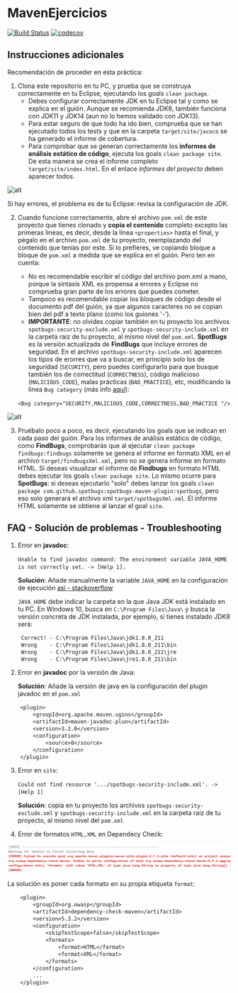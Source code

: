 # MavenEjercicios

[![Build Status](https://travis-ci.org/ualhmis/mavenEjercicios.svg?branch=master)](https://travis-ci.org/ualhmis/mavenEjercicios)
[![codecov](https://codecov.io/gh/ualhmis/mavenEjercicios/branch/master/graph/badge.svg)](https://codecov.io/gh/ualhmis/mavenEjercicios)
    
## Instrucciones adicionales

Recomendación de proceder en esta práctica:
1. Clona este repositorio en tu PC, y prueba que se construya correctamente en tu Eclipse, ejecutando los goals `clean package`. 
    - Debes configurar correctamente JDK en tu Eclipse tal y como se explica en el guión. Aunque se recomienda JDK8, también funciona con JDK11 y JDK14 (aun no lo hemos validado con JDK13).
    - Para estar seguro de que todo ha ido bien, comprueba que se han ejecutado todos los tests y que en la carpeta `target/site/jacoco` se ha generado el informe de cobertura. 
    - Para comprobar que se generan correctamente los __informes de análisis estático de código__, ejecuta los goals `clean package site`. De esta manera se crea el informe completo `target/site/index.html`. En el enlace _informes del proyecto_ deben aparecer todos.

![alt](images/site-informes-proyecto.png)
  
Si hay errores, el problema es de tu Eclipse: revisa la configuración de JDK.

2. Cuando funcione correctamente, abre el archivo `pom.xml` de este proyecto que tienes clonado y **copia el contenido** completo excepto las primeras lineas, es decir, desde la línea `<properties>` hasta el final, y pégalo en el archivo `pom.xml` de tu proyecto, reemplazando del contenido que tenías por este. Si lo prefieres, ve copiando bloque a bloque de `pom.xml` a medida que se explica en el guión. Pero ten en cuenta: 
    - No es recomendable escribir el código del archivo pom.xml a mano, porque la sintaxis XML es propensa a errores y Eclipse no comprueba gran parte de los errores que puedes cometer.
    - Tampoco es recomendable copiar los bloques de código desde el documento pdf del guión, ya que algunos caracteres no se copian bien del pdf a texto plano (como los guiones '-').
    - __IMPORTANTE__: no olvides copiar también en tu proyecto los archivos `spotbugs-security-exclude.xml` y `spotbugs-security-include.xml` en la carpeta raiz de tu proyecto, al mismo nivel del `pom.xml`. __SpotBugs__ es la versión actualizada de __FindBugs__ que incluye errores de seguridad. En el archivo `spotbugs-security-include.xml` aparecen los tipos de erorres que va a buscar, en principio solo los de seguridad (`SECURITY`), pero puedes configurarlo para que busque también los de correctitud (`CORRECTNESS`), código malicioso (`MALICIOUS_CODE`), malas prácticas (`BAD_PRACTICE`), etc, modificando la linea `Bug category` (más info [aquí](https://spotbugs.readthedocs.io/en/stable/bugDescriptions.html)): 

    `<Bug category="SECURITY,MALICIOUS_CODE,CORRECTNESS,BAD_PRACTICE "/>`

![alt](images/site-spotbugs-include-xml.png)

3. Pruébalo poco a poco, es decir, ejecutando  los goals que se indican en cada paso del guión. Para los informes de análisis estático de código, como __FindBugs__, comprobarás que al ejecutar `clean package findbugs:findbugs` solamente se genera el informe en formato XML en el archivo `target/findbugsXml.xml`, pero no se genera informe en formato HTML. Si deseas visualizar el informe de __Findbugs__ en formato HTML debes ejecutar los goals `clean package site`. Lo mismo ocurre para __SpotBugs__: si deseas ejecutarlo "solo" debes lanzar los goals `clean package com.github.spotbugs:spotbugs-maven-plugin:spotbugs`, pero eso solo generará el archivo xml `target/spotbugsXml.xml`. El informe  HTML solamente se obtiene al lanzar el goal `site`.

## FAQ - Solución de problemas - Troubleshooting

1. Error en __javadoc__:

    `Unable to find javadoc command: The environment variable JAVA_HOME is not correctly set. -> [Help 1].`

    __Solución__: Añade manualmente la variable `JAVA_HOME` en la configuración de ejecución [así - stackoverflow](https://stackoverflow.com/a/36685840)

    `JAVA_HOME` debe indicar la carpeta en la que Java JDK está instalado en tu PC. En Windows 10, busca en `C:\Program Files\Java\` y busca la versión concreta de JDK instalada, por ejemplo, si tienes instalado JDK8 será:

        Correct! - C:\Program Files\Java\jdk1.8.0_211
        Wrong    - C:\Program Files\Java\jdk1.8.0_211\bin
        Wrong    - C:\Program Files\Java\jdk1.8.0_211\jre
        Wrong    - C:\Program Files\Java\jre1.8.0_211\bin

2. Error en __javadoc__ por la versión de Java: 

    __Solución__: Añade la versión de java en la configuración del plugin javadoc en el `pom.xml`

```
	<plugin>
		<groupId>org.apache.maven.ugins</groupId>
		<artifactId>maven-javadoc-plun</artifactId>
		<version>3.2.0</version>
		<configuration>
			<source>8</source>
		</configuration>			
	</plugin>
```

3. Error en `site`:
    
    `Could not find resource '.../spotbugs-security-include.xml'. -> [Help 1]`

    __Solución__: copia en tu proyecto los archivos `spotbugs-security-exclude.xml` y `spotbugs-security-include.xml` en la carpeta raiz de tu proyecto, al mismo nivel del `pom.xml`

4. Error de formatos `HTML,XML` en Dependecy Check: 

![alt](images/error-formats-dependency-check.png)

La solución es poner cada formato en su propia etiqueta `format`:

````
    <plugin>
		<groupId>org.owasp</groupId>
		<artifactId>dependency-check-maven</artifactId>
		<version>5.3.2</version>
		<configuration>
			<skipTestScope>false</skipTestScope>
			<formats>
				<format>HTML</format>
				<format>XML</format>
			</formats> 
		</configuration>
        ...
    </plugin>
````     